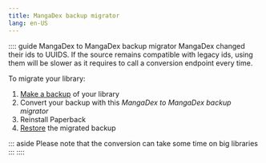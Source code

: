 ```yaml
---
title: MangaDex backup migrator
lang: en-US
---
```


:::: guide MangaDex to MangaDex backup migrator
MangaDex changed their ids to UUIDS. If the source remains compatible with legacy ids, using them will be slower as it requires to call a conversion endpoint every time.

To migrate your library:
1. [Make a backup](/help/faq/#how-can-i-make-a-backup-of-my-library) of your library
1. Convert your backup with this *MangaDex to MangaDex backup migrator*
1. Reinstall Paperback
1. [Restore](/help/faq/#how-can-i-make-a-backup-of-my-library) the migrated backup

::: aside
Please note that the conversion can take some time on big libraries
:::
::::

<br/>
<br/>

<MdToMdMigrator/>

<style>
.custom-block.aside
{
    text-align: left;
}
</style>
